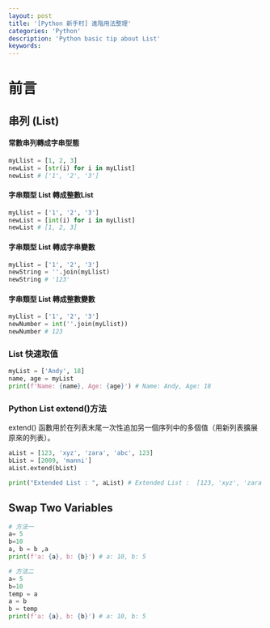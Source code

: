 ```yaml
---
layout: post
title: '[Python 新手村] 進階用法整理'
categories: 'Python'
description: 'Python basic tip about List'
keywords: 
---
```


# 前言

## 串列 (List)
#### 常數串列轉成字串型態

```py
myLlist = [1, 2, 3]
newList = [str(i) for i in myLlist]
newList # ['1', '2', '3']
```

#### 字串類型 List 轉成整數List

```py
myLlist = ['1', '2', '3']
newList = [int(i) for i in myLlist]
newList # [1, 2, 3]
```

#### 字串類型 List 轉成字串變數

```py
myLlist = ['1', '2', '3']
newString = ''.join(myLlist)
newString # '123'
```

#### 字串類型 List 轉成整數變數

```py
myLlist = ['1', '2', '3']
newNumber = int(''.join(myLlist))
newNumber # 123
```

### List 快速取值

```py
myList = ['Andy', 18]
name, age = myList
print(f'Name: {name}, Age: {age}') # Name: Andy, Age: 18
```

### Python List extend()方法
extend() 函數用於在列表末尾一次性追加另一個序列中的多個值（用新列表擴展原來的列表）。

```py
aList = [123, 'xyz', 'zara', 'abc', 123]
bList = [2009, 'manni']
aList.extend(bList) 

print("Extended List : ", aList) # Extended List :  [123, 'xyz', 'zara', 'abc', 123, 2009, 'manni']
```

## Swap Two Variables

```py
# 方法一
a= 5
b=10
a, b = b ,a
print(f'a: {a}, b: {b}') # a: 10, b: 5
```

```py
# 方法二
a= 5
b=10
temp = a
a = b
b = temp
print(f'a: {a}, b: {b}') # a: 10, b: 5
```